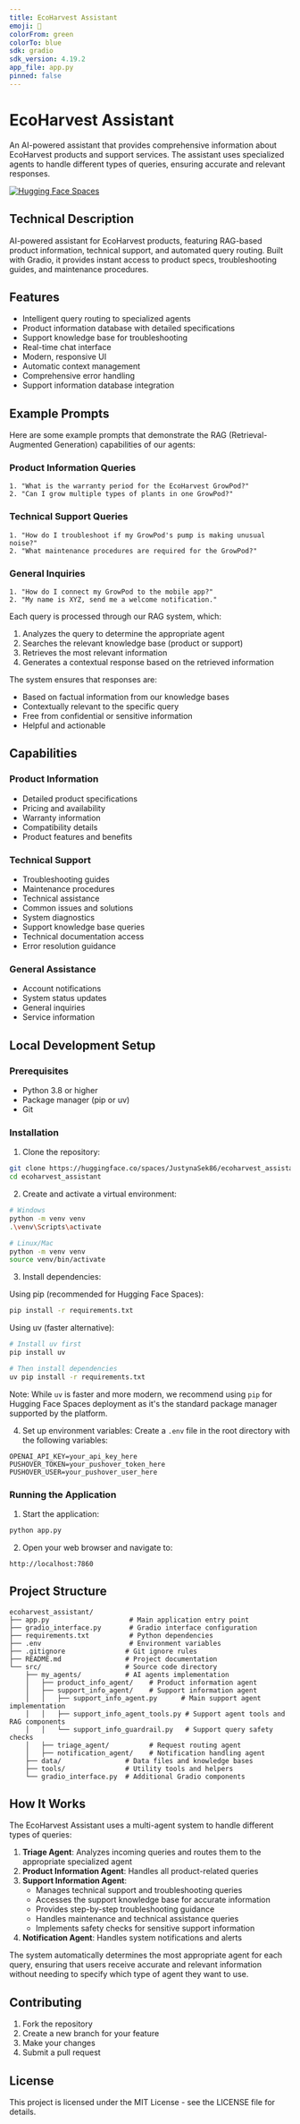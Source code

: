 ```yaml
---
title: EcoHarvest Assistant
emoji: 🌱
colorFrom: green
colorTo: blue
sdk: gradio
sdk_version: 4.19.2
app_file: app.py
pinned: false
---
```


# EcoHarvest Assistant

An AI-powered assistant that provides comprehensive information about EcoHarvest products and support services. The assistant uses specialized agents to handle different types of queries, ensuring accurate and relevant responses.

[![Hugging Face Spaces](https://img.shields.io/badge/🤗%20Hugging%20Face-Spaces-blue)](https://huggingface.co/spaces/JustynaSek86/ecoharvest_assistant)

## Technical Description
AI-powered assistant for EcoHarvest products, featuring RAG-based product information, technical support, and automated query routing. Built with Gradio, it provides instant access to product specs, troubleshooting guides, and maintenance procedures.

## Features

- Intelligent query routing to specialized agents
- Product information database with detailed specifications
- Support knowledge base for troubleshooting
- Real-time chat interface
- Modern, responsive UI
- Automatic context management
- Comprehensive error handling
- Support information database integration

## Example Prompts

Here are some example prompts that demonstrate the RAG (Retrieval-Augmented Generation) capabilities of our agents:

### Product Information Queries
```
1. "What is the warranty period for the EcoHarvest GrowPod?"
2. "Can I grow multiple types of plants in one GrowPod?"
```

### Technical Support Queries
```
1. "How do I troubleshoot if my GrowPod's pump is making unusual noise?"
2. "What maintenance procedures are required for the GrowPod?"
```

### General Inquiries
```
1. "How do I connect my GrowPod to the mobile app?"
2. "My name is XYZ, send me a welcome notification."
```

Each query is processed through our RAG system, which:
1. Analyzes the query to determine the appropriate agent
2. Searches the relevant knowledge base (product or support)
3. Retrieves the most relevant information
4. Generates a contextual response based on the retrieved information

The system ensures that responses are:
- Based on factual information from our knowledge bases
- Contextually relevant to the specific query
- Free from confidential or sensitive information
- Helpful and actionable

## Capabilities

### Product Information
- Detailed product specifications
- Pricing and availability
- Warranty information
- Compatibility details
- Product features and benefits

### Technical Support
- Troubleshooting guides
- Maintenance procedures
- Technical assistance
- Common issues and solutions
- System diagnostics
- Support knowledge base queries
- Technical documentation access
- Error resolution guidance

### General Assistance
- Account notifications
- System status updates
- General inquiries
- Service information

## Local Development Setup

### Prerequisites

- Python 3.8 or higher
- Package manager (pip or uv)
- Git

### Installation

1. Clone the repository:
```bash
git clone https://huggingface.co/spaces/JustynaSek86/ecoharvest_assistant
cd ecoharvest_assistant
```

2. Create and activate a virtual environment:
```bash
# Windows
python -m venv venv
.\venv\Scripts\activate

# Linux/Mac
python -m venv venv
source venv/bin/activate
```

3. Install dependencies:

Using pip (recommended for Hugging Face Spaces):
```bash
pip install -r requirements.txt
```

Using uv (faster alternative):
```bash
# Install uv first
pip install uv

# Then install dependencies
uv pip install -r requirements.txt
```

Note: While `uv` is faster and more modern, we recommend using `pip` for Hugging Face Spaces deployment as it's the standard package manager supported by the platform.

4. Set up environment variables:
Create a `.env` file in the root directory with the following variables:
```
OPENAI_API_KEY=your_api_key_here
PUSHOVER_TOKEN=your_pushover_token_here
PUSHOVER_USER=your_pushover_user_here
```

### Running the Application

1. Start the application:
```bash
python app.py
```

2. Open your web browser and navigate to:
```
http://localhost:7860
```

## Project Structure

```
ecoharvest_assistant/
├── app.py                    # Main application entry point
├── gradio_interface.py       # Gradio interface configuration
├── requirements.txt          # Python dependencies
├── .env                      # Environment variables
├── .gitignore               # Git ignore rules
├── README.md                # Project documentation
└── src/                     # Source code directory
    ├── my_agents/           # AI agents implementation
    │   ├── product_info_agent/    # Product information agent
    │   ├── support_info_agent/    # Support information agent
    │   │   ├── support_info_agent.py      # Main support agent implementation
    │   │   ├── support_info_agent_tools.py # Support agent tools and RAG components
    │   │   └── support_info_guardrail.py   # Support query safety checks
    │   ├── triage_agent/          # Request routing agent
    │   ├── notification_agent/    # Notification handling agent
    ├── data/                # Data files and knowledge bases
    ├── tools/               # Utility tools and helpers
    └── gradio_interface.py  # Additional Gradio components
```

## How It Works

The EcoHarvest Assistant uses a multi-agent system to handle different types of queries:

1. **Triage Agent**: Analyzes incoming queries and routes them to the appropriate specialized agent
2. **Product Information Agent**: Handles all product-related queries
3. **Support Information Agent**: 
   - Manages technical support and troubleshooting queries
   - Accesses the support knowledge base for accurate information
   - Provides step-by-step troubleshooting guidance
   - Handles maintenance and technical assistance queries
   - Implements safety checks for sensitive support information
4. **Notification Agent**: Handles system notifications and alerts

The system automatically determines the most appropriate agent for each query, ensuring that users receive accurate and relevant information without needing to specify which type of agent they want to use.

## Contributing

1. Fork the repository
2. Create a new branch for your feature
3. Make your changes
4. Submit a pull request

## License

This project is licensed under the MIT License - see the LICENSE file for details. 